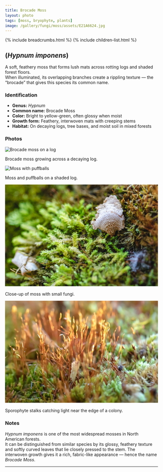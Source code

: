 ```yaml
---
title: Brocade Moss
layout: photo
tags: [moss, bryophyte, plants]
image: /gallery/fungi/moss/assets/E21A6624.jpg
---
```


{% include breadcrumbs.html %}
{% include children-list.html %}

## (*Hypnum imponens*)

A soft, feathery moss that forms lush mats across rotting logs and shaded forest floors.  
When illuminated, its overlapping branches create a rippling texture — the “brocade” that gives this species its common name.

### Identification

- **Genus:** *Hypnum*  
- **Common name:** Brocade Moss  
- **Color:** Bright to yellow-green, often glossy when moist  
- **Growth form:** Feathery, interwoven mats with creeping stems  
- **Habitat:** On decaying logs, tree bases, and moist soil in mixed forests  

### Photos

![Brocade moss on a log](/gallery/fungi/moss/assets/E21A6624.jpg)

Brocade moss growing across a decaying log.

![Moss with puffballs](/gallery/fungi/moss/assets/E21A6629-41-1.jpg)

Moss and puffballs on a shaded log.

![Moss close-up with small fungi](/gallery/fungi/moss/assets/E21A6426.jpg)

Close-up of moss with small fungi.

![Moss sporophytes in warm light](/gallery/fungi/moss/assets/E21A6416.jpg)

Sporophyte stalks catching light near the edge of a colony.

### Notes

*Hypnum imponens* is one of the most widespread mosses in North American forests.  
It can be distinguished from similar species by its glossy, feathery texture and softly curved leaves that lie closely pressed to the stem. The interwoven growth gives it a rich, fabric-like appearance — hence the name *Brocade Moss*.

---
